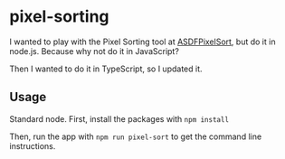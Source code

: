 # pixel-sorting #

I wanted to play with the Pixel Sorting tool at [ASDFPixelSort](https://github.com/kimasendorf/ASDFPixelSort), but do it in node.js. Because why not do it in JavaScript? 

Then I wanted to do it in TypeScript, so I updated it. 

## Usage ##

Standard node. First, install the packages with ```npm install```

Then, run the app with ```npm run pixel-sort``` to get the command line instructions.
